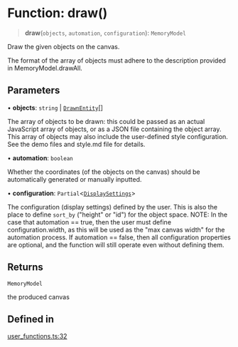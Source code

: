# Function: draw()

> **draw**(`objects`, `automation`, `configuration`): `MemoryModel`

Draw the given objects on the canvas.

The format of the array of objects must adhere to the description provided in MemoryModel.drawAll.

## Parameters

• **objects**: `string` \| [`DrawnEntity`](../interfaces/DrawnEntity.md)[]

The array of objects to be drawn: this could be passed as an actual JavaScript
array of objects, or as a JSON file containing the object array. This array of objects may also include the
user-defined style configuration. See the demo files and style.md file for details.

• **automation**: `boolean`

Whether the coordinates (of the objects on the canvas) should be automatically
generated or manually inputted.

• **configuration**: `Partial`\<[`DisplaySettings`](../interfaces/DisplaySettings.md)\>

The configuration (display settings) defined by the user.
This is also the place to define `sort_by` ("height" or "id") for the object space.
NOTE: In the case that automation == true, then the user must define configuration.width,
as this will be used as the "max canvas width" for the automation process.
If automation == false, then all configuration properties are optional, and the function
will still operate even without defining them.

## Returns

`MemoryModel`

the produced canvas

## Defined in

[user_functions.ts:32](https://github.com/leowrites/memory-viz/blob/8cda88515e50b41d2533b761233a7a153c7b994c/memory-viz/src/user_functions.ts#L32)
